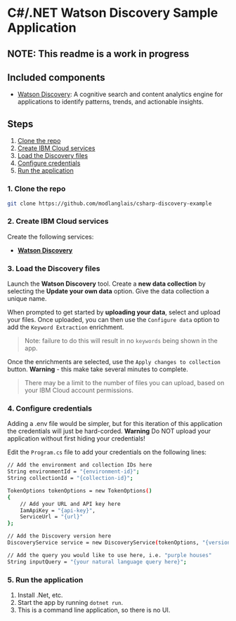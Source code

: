 # C#/.NET Watson Discovery Sample Application

## NOTE: This readme is a work in progress

## Included components

* [Watson Discovery](https://www.ibm.com/watson/services/discovery/): A cognitive search and content analytics engine for applications to identify patterns, trends, and actionable insights.

## Steps

1. [Clone the repo](#1-clone-the-repo)
1. [Create IBM Cloud services](#2-create-ibm-cloud-services)
1. [Load the Discovery files](#3-load-the-discovery-files)
1. [Configure credentials](#4-configure-credentials)
1. [Run the application](#5-run-the-application)

### 1. Clone the repo

```bash
git clone https://github.com/modlanglais/csharp-discovery-example
```

### 2. Create IBM Cloud services

Create the following services:

* [**Watson Discovery**](https://cloud.ibm.com/catalog/services/discovery)

### 3. Load the Discovery files

Launch the **Watson Discovery** tool. Create a **new data collection**
by selecting the **Update your own data** option. Give the data collection a unique name.

When prompted to get started by **uploading your data**, select and upload your files. Once uploaded, you can then use the `Configure data` option to add the `Keyword Extraction` enrichment.

> Note: failure to do this will result in no `keywords` being shown in the app.

Once the enrichments are selected, use the `Apply changes to collection` button. **Warning** - this make take several minutes to complete.

> There may be a limit to the number of files you can upload, based on your IBM Cloud account permissions.

### 4. Configure credentials

Adding a .env file would be simpler, but for this iteration of this application the credentials will just be hard-corded. **Warning** Do NOT upload your application without first hiding your credentials!

Edit the `Program.cs` file to add your credentials on the following lines:

```bash
// Add the environment and collection IDs here
String environmentId = "{environment-id}";
String collectionId = "{collection-id}";

TokenOptions tokenOptions = new TokenOptions()
{
    // Add your URL and API key here
    IamApiKey = "{api-key}",
    ServiceUrl = "{url}"
};

// Add the Discovery version here
DiscoveryService service = new DiscoveryService(tokenOptions, "{version}");

// Add the query you would like to use here, i.e. "purple houses"
String inputQuery = "{your natural language query here}";
```

### 5. Run the application

1. Install .Net, etc.
1. Start the app by running `dotnet run`.
1. This is a command line application, so there is no UI.
